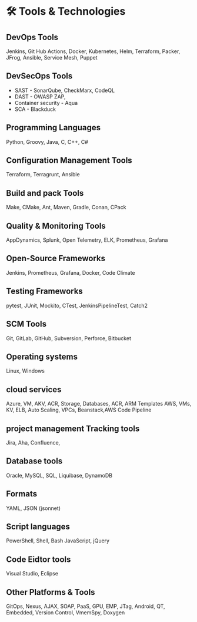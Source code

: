 # 🛠️ Tools & Technologies

## DevOps Tools
Jenkins, Git Hub Actions, Docker, Kubernetes, Helm, Terraform, Packer, JFrog, Ansible, Service Mesh, Puppet

## DevSecOps Tools
- SAST - SonarQube, CheckMarx, CodeQL
- DAST - OWASP ZAP, 
- Container security - Aqua
- SCA - Blackduck

## Programming Languages
Python, Groovy, Java, C, C++, C#

## Configuration Management Tools
Terraform, Terragrunt, Ansible

## Build and pack Tools
Make, CMake, Ant, Maven, Gradle, Conan, CPack

## Quality & Monitoring Tools
AppDynamics, Splunk, Open Telemetry, ELK, Prometheus, Grafana

## Open-Source Frameworks
Jenkins, Prometheus, Grafana, Docker, Code Climate

## Testing Frameworks
pytest, JUnit, Mockito, CTest, JenkinsPipelineTest, Catch2

## SCM Tools
Git, GitLab, GitHub, Subversion, Perforce, Bitbucket

## Operating systems
Linux, Windows

## cloud services 
Azure, VM, AKV, ACR, Storage, Databases, ACR, ARM Templates
AWS, VMs, KV, ELB, Auto Scaling, VPCs, Beanstack,AWS Code Pipeline

## project management Tracking tools
Jira, Aha, Confluence, 

## Database tools
Oracle, MySQL, SQL, Liquibase, DynamoDB

## Formats 
YAML, JSON (jsonnet)

## Script languages 
PowerShell, Shell, Bash JavaScript, jQuery

## Code Eidtor tools 
Visual Studio, Eclipse

## Other Platforms & Tools
 GitOps, Nexus, AJAX, SOAP, PaaS, GPU, EMP, JTag, Android, QT, Embedded, Version Control, VmemSpy, Doxygen


